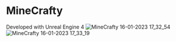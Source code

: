 # MineCrafty

Developed with Unreal Engine 4
![MineCrafty   16-01-2023 17_32_54](https://user-images.githubusercontent.com/73791462/212674203-6ade2da2-d35e-4445-9b67-dd3de7ebd4a3.png)
![MineCrafty   16-01-2023 17_33_19](https://user-images.githubusercontent.com/73791462/212674230-e83b5c19-895b-4fa3-a8f1-d7202da5d972.png)
